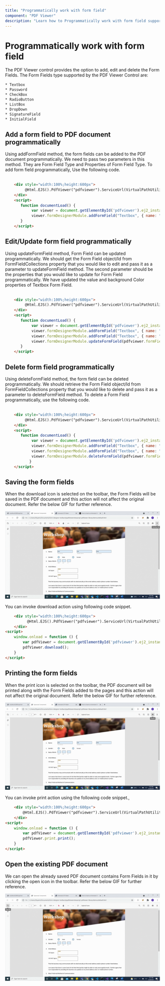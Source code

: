 ```yaml
---
title: "Programmatically work with form field"
component: "PDF Viewer"
description: "Learn how to Programmatically work with form field support in PDF Viewer."
---
```


# Programmatically work with form field

The PDF Viewer control provides the option to add, edit and delete the Form Fields. The Form Fields type supported by the PDF Viewer Control are:

    * Textbox
    * Password
    * CheckBox
    * RadioButton
    * ListBox
    * DropDown
    * SignatureField
    * InitialField

## Add a form field to PDF document programmatically

Using addFormField method, the form fields can be added to the PDF document programmatically. We need to pass two parameters in this method. They are Form Field Type and Properties of Form Field Type. To add form field programmatically, Use the following code.

```html

    <div style="width:100%;height:600px">
         @Html.EJS().PdfViewer("pdfviewer").ServiceUrl(VirtualPathUtility.ToAbsolute("~/api/PdfViewer/")).DocumentPath("FormDesigner.pdf").DocumentLoad("documentLoad").DownloadEnd("documentLoad").Render()
    </div>
    <script>
       function documentLoad() {
            var viewer = document.getElementById('pdfviewer').ej2_instances[0];
            viewer.formDesignerModule.addFormField("Textbox", { name: "Textbox", bounds: { X: 146, Y: 229, Width: 150, Height: 24 } });
       }
    </script>
```

## Edit/Update form field programmatically

Using updateFormField method, Form Field can be updated programmatically. We should get the Form Field object/Id from FormFieldCollections property that you would like to edit and pass it as a parameter to updateFormField method. The second parameter should be the properties that you would like to update for Form Field programmatically. We have updated the value and background Color properties of Textbox Form Field.

```html

    <div style="width:100%;height:600px">
         @Html.EJS().PdfViewer("pdfviewer").ServiceUrl(VirtualPathUtility.ToAbsolute("~/api/PdfViewer/")).DocumentPath("FormDesigner.pdf").DocumentLoad("documentLoad").DownloadEnd("documentLoad").Render()
    </div>
    <script>
       function documentLoad() {
            var viewer = document.getElementById('pdfviewer').ej2_instances[0];
            viewer.formDesignerModule.addFormField("Textbox", { name: "Textbox", bounds: { X: 146, Y: 229, Width: 150, Height: 24 } });
            viewer.formDesignerModule.addFormField("Textbox", { name: "Textfield", bounds: { X: 300, Y: 229, Width: 150, Height: 24 } });
            viewer.formDesignerModule.updateFormField(pdfviewer.formFieldCollections[0], { backgroundColor: 'red' });
       }
    </script>
```

## Delete form field programmatically

Using deleteFormField method, the form field can be deleted programmatically. We should retrieve the Form Field object/Id from FormFieldCollections property that you would like to delete and pass it as a parameter to deleteFormField method. To delete a Form Field programmatically, use the following code.

```html

    <div style="width:100%;height:600px">
         @Html.EJS().PdfViewer("pdfviewer").ServiceUrl(VirtualPathUtility.ToAbsolute("~/api/PdfViewer/")).DocumentPath("FormDesigner.pdf").DocumentLoad("documentLoad").DownloadEnd("documentLoad").Render()
    </div>
    <script>
       function documentLoad() {
            var viewer = document.getElementById('pdfviewer').ej2_instances[0];
            viewer.formDesignerModule.addFormField("Textbox", { name: "Textbox", bounds: { X: 146, Y: 229, Width: 150, Height: 24 } });
            viewer.formDesignerModule.addFormField("Textbox", { name: "Textfield", bounds: { X: 300, Y: 229, Width: 150,Height: 24 } });
            viewer.formDesignerModule.deleteFormField(pdfviewer.formFieldCollections[0] });
           }
    </script>
```

## Saving the form fields

When the download icon is selected on the toolbar, the Form Fields will be saved in the PDF document and this action will not affect the original document. Refer the below GIF for further reference.

![Alt text](../../pdfviewer/images/saveformfield.gif)

You can invoke download action using following code snippet.

```html
    <div style="width:100%;height:600px">
          @Html.EJS().PdfViewer("pdfviewer").ServiceUrl(VirtualPathUtility.ToAbsolute("~/api/PdfViewer/")).EnableDownload(true).DocumentPath("Hive_Succinctly.pdf").Render()
    </div>
<script>
    window.onload = function () {
        var pdfViewer = document.getElementById('pdfviewer').ej2_instances[0];
        pdfViewer.download();
    }
</script>

```

## Printing the form fields

When the print icon is selected on the toolbar, the PDF document will be printed along with the Form Fields added to the pages and this action will not affect the original document. Refer the below GIF for further reference.

![Alt text](../../pdfviewer/images/printformfield.gif)

You can invoke print action using the following code snippet.,

```html
    <div style="width:100%;height:600px">
        @Html.EJS().PdfViewer("pdfviewer").ServiceUrl(VirtualPathUtility.ToAbsolute("~/api/PdfViewer/")).EnablePrint(true).DocumentPath("Hive_Succinctly.pdf").Render()
    </div>
<script>
    window.onload = function () {
        var pdfViewer = document.getElementById('pdfviewer').ej2_instances[0];
        pdfViewer.print.print();
    }
</script>

```

## Open the existing PDF document

We can open the already saved PDF document contains Form Fields in it by clicking the open icon in the toolbar. Refer the below GIF for further reference.

![Alt text](../../pdfviewer/images/openexistingpdf.gif)
